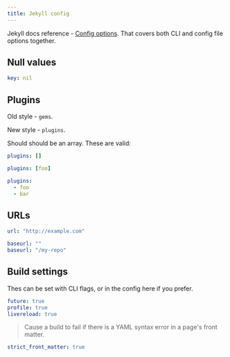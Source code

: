 ```yaml
---
title: Jekyll config
---
```


Jekyll docs reference - [Config options](https://jekyllrb.com/docs/configuration/options/). That covers both CLI and config file options together.


## Null values

```yaml
key: nil
```

## Plugins

Old style - `gems`.

New style - `plugins`.

Should should be an array. These are valid:

```yaml
plugins: []
```
```yaml
plugins: [foo]
```

```yaml
plugins:
  - foo
  - bar
```


## URLs

```yaml
url: "http://example.com"
```

```yaml
baseurl: ""
baseurl: "/my-repo"
```


## Build settings

Thes can be set with CLI flags, or in the config here if you prefer.

```yaml
future: true
profile: true
livereload: true
```

> Cause a build to fail if there is a YAML syntax error in a page's front matter.

```yaml
strict_front_matter: true
```
